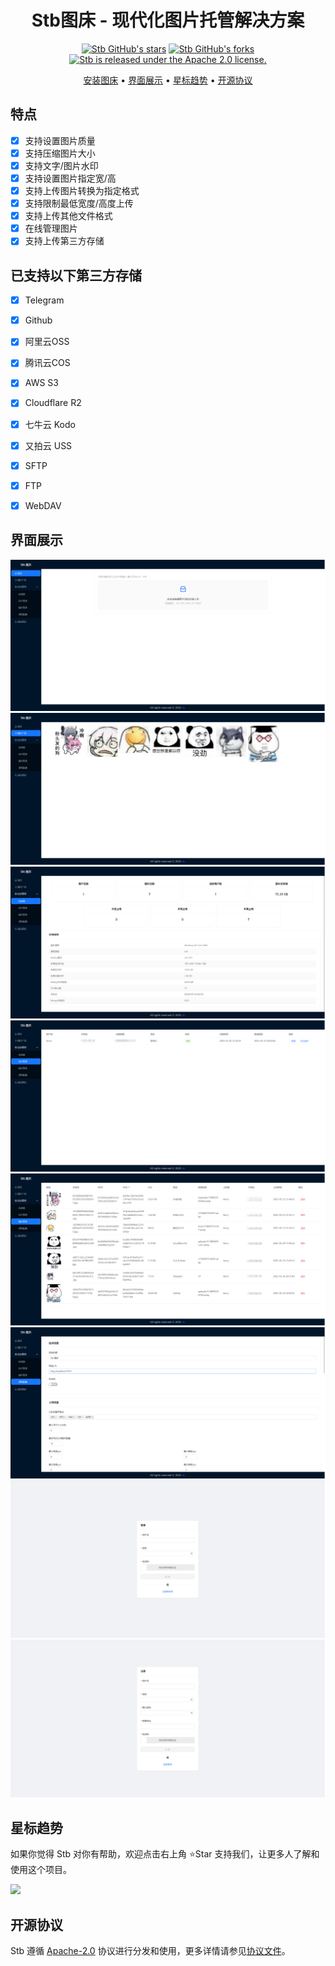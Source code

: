 <div align="center">

# Stb图床 - 现代化图片托管解决方案
[![Stb GitHub's stars](https://img.shields.io/github/stars/setube/stb?style=social)](https://github.com/setube/stb/stargazers)
[![Stb GitHub's forks](https://img.shields.io/github/forks/setube/stb?style=social)](https://github.com/setube/stb/network/members)
[![Stb is released under the Apache 2.0 license.](https://img.shields.io/badge/License-Apache%202.0-blue)](/LICENSE)

[安装图床](/docs/安装图床.md) • [界面展示](#界面展示) • [星标趋势](#星标趋势) • [开源协议](#开源协议)
</div>

## 特点
* [x] 支持设置图片质量
* [x] 支持压缩图片大小
* [x] 支持文字/图片水印
* [x] 支持设置图片指定宽/高
* [x] 支持上传图片转换为指定格式
* [x] 支持限制最低宽度/高度上传
* [x] 支持上传其他文件格式
* [x] 在线管理图片
* [x] 支持上传第三方存储

## 已支持以下第三方存储
* [x] Telegram
* [x] Github
* [x] 阿里云OSS
* [x] 腾讯云COS
* [x] AWS S3
* [x] Cloudflare R2
* [x] 七牛云 Kodo
* [x] 又拍云 USS
* [x] SFTP
* [x] FTP
* [x] WebDAV


## 界面展示
 ![Stb图床 - 上传界面](./docs/1.png)
 ![Stb图床 - 广场界面](./docs/2.png)
 ![Stb图床 - 统计界面](./docs/3.png)
 ![Stb图床 - 用户管理](./docs/4.png)
 ![Stb图床 - 图片管理](./docs/5.png)
 ![Stb图床 - 设置管理](./docs/6.png)
 ![Stb图床 - 登录界面](./docs/7.png)
 ![Stb图床 - 注册界面](./docs/8.png)

## 星标趋势

如果你觉得 Stb 对你有帮助，欢迎点击右上角 ⭐Star 支持我们，让更多人了解和使用这个项目。

<img src="https://api.star-history.com/svg?repos=setube/stb&type=Date" style="width: 60%; height: auto;">

## 开源协议

Stb 遵循 [Apache-2.0](https://opensource.org/license/apache-2-0) 协议进行分发和使用，更多详情请参见[协议文件](/LICENSE)。